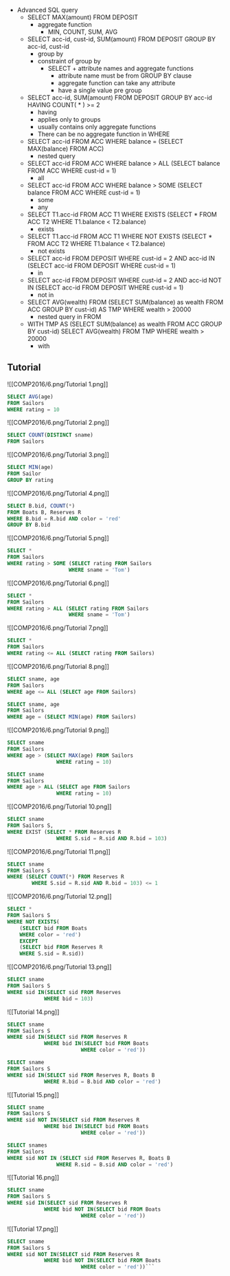 - Advanced SQL query
	- SELECT MAX(amount)
	  FROM DEPOSIT
		- aggregate function
			- MIN, COUNT, SUM, AVG
	- SELECT acc-id, cust-id, SUM(amount)
	  FROM DEPOSIT
	  GROUP BY acc-id, cust-id
		- group by
		- constraint of group by
			- SELECT + attribute names and aggregate functions
				- attribute name must be from GROUP BY clause
				- aggregate function can take any attribute
				- have a single value pre group
	- SELECT acc-id, SUM(amount)
	  FROM DEPOSIT
	  GROUP BY acc-id
	  HAVING COUNT( * ) >= 2
		- having
		- applies only to groups
		- usually contains only aggregate functions
		- There can be no aggregate function in WHERE 
	- SELECT acc-id 
	  FROM ACC 
	  WHERE balance = (SELECT MAX(balance) FROM ACC)
		- nested query
	- SELECT acc-id 
	  FROM ACC 
	  WHERE balance > ALL (SELECT balance 
							FROM ACC WHERE cust-id = 1)
		- all
	- SELECT acc-id 
	  FROM ACC 
	  WHERE balance > SOME (SELECT balance 
							FROM ACC WHERE cust-id = 1)
		- some
		- any
	- SELECT T1.acc-id 
	  FROM ACC T1
	  WHERE EXISTS (SELECT * 
					FROM ACC T2 WHERE T1.balance < T2.balance)
		- exists
	- SELECT T1.acc-id 
	  FROM ACC T1
	  WHERE NOT EXISTS (SELECT * 
					FROM ACC T2 WHERE T1.balance < T2.balance)
		- not exists
	- SELECT acc-id 
	  FROM DEPOSIT 
	  WHERE cust-id = 2 AND acc-id IN (SELECT acc-id 
									FROM DEPOSIT 
									WHERE cust-id = 1)
		- in
	- SELECT acc-id 
	  FROM DEPOSIT 
	  WHERE cust-id = 2 AND acc-id NOT IN (SELECT acc-id 
									FROM DEPOSIT 
									WHERE cust-id = 1)
		- not in
	- SELECT AVG(wealth) 
	  FROM (SELECT SUM(balance) as wealth FROM ACC 
			GROUP BY cust-id)
		AS TMP 
	  WHERE wealth > 20000
		- nested query in FROM
	- WITH TMP AS 
			(SELECT SUM(balance) as wealth FROM ACC 
			GROUP BY cust-id) 
	  SELECT AVG(wealth) 
	  FROM TMP 
	  WHERE wealth > 20000
		- with
## **Tutorial**
![[COMP2016/6.png/Tutorial 1.png]]

```sql
SELECT AVG(age)
FROM Sailors
WHERE rating = 10
```
![[COMP2016/6.png/Tutorial 2.png]]
```sql
SELECT COUNT(DISTINCT sname)
FROM Sailors
```
![[COMP2016/6.png/Tutorial 3.png]]
```sql
SELECT MIN(age)
FROM Sailor
GROUP BY rating
```
![[COMP2016/6.png/Tutorial 4.png]]
```sql
SELECT B.bid, COUNT(*)
FROM Boats B, Reserves R
WHERE B.bid = R.bid AND color = 'red'
GROUP BY B.bid
```
![[COMP2016/6.png/Tutorial 5.png]]
```sql
SELECT *
FROM Sailors
WHERE rating > SOME (SELECT rating FROM Sailors
					WHERE sname = 'Tom')
```
![[COMP2016/6.png/Tutorial 6.png]]
```sql
SELECT *
FROM Sailors
WHERE rating > ALL (SELECT rating FROM Sailors
					WHERE sname = 'Tom')
```
![[COMP2016/6.png/Tutorial 7.png]]
```sql
SELECT *
FROM Sailors
WHERE rating <= ALL (SELECT rating FROM Sailors)
```
![[COMP2016/6.png/Tutorial 8.png]]
```sql
SELECT sname, age
FROM Sailors
WHERE age <= ALL (SELECT age FROM Sailors)
```
```sql
SELECT sname, age
FROM Sailors
WHERE age = (SELECT MIN(age) FROM Sailors)
```
![[COMP2016/6.png/Tutorial 9.png]]
```sql
SELECT sname
FROM Sailors
WHERE age > (SELECT MAX(age) FROM Sailors
				WHERE rating = 10)
```
```sql
SELECT sname
FROM Sailors
WHERE age > ALL (SELECT age FROM Sailors
				WHERE rating = 10)

```
![[COMP2016/6.png/Tutorial 10.png]]
```sql
SELECT sname
FROM Sailors S, 
WHERE EXIST (SELECT * FROM Reserves R
				WHERE S.sid = R.sid AND R.bid = 103)
```
![[COMP2016/6.png/Tutorial 11.png]]
```sql
SELECT sname 
FROM Sailors S
WHERE (SELECT COUNT(*) FROM Reserves R
		WHERE S.sid = R.sid AND R.bid = 103) <= 1
```
![[COMP2016/6.png/Tutorial 12.png]]
```sql
SELECT *
FROM Sailors S
WHERE NOT EXISTS(
	(SELECT bid FROM Boats
	WHERE color = 'red')
	EXCEPT
	(SELECT bid FROM Reserves R
	WHERE S.sid = R.sid))
```
![[COMP2016/6.png/Tutorial 13.png]]
```sql
SELECT sname
FROM Sailors S
WHERE sid IN(SELECT sid FROM Reserves
			WHERE bid = 103)
```
![[Tutorial 14.png]]
```sql
SELECT sname
FROM Sailors S
WHERE sid IN(SELECT sid FROM Reserves R
			WHERE bid IN(SELECT bid FROM Boats
						WHERE color = 'red'))
```
```sql
SELECT sname
FROM Sailors S
WHERE sid IN(SELECT sid FROM Reserves R, Boats B
			WHERE R.bid = B.bid AND color = 'red') 
```
![[Tutorial 15.png]]
```sql
SELECT sname
FROM Sailors S
WHERE sid NOT IN(SELECT sid FROM Reserves R
			WHERE bid IN(SELECT bid FROM Boats
						WHERE color = 'red'))
```
```sql
SELECT snames
FROM Sailors
WHERE sid NOT IN (SELECT sid FROM Reserves R, Boats B
				WHERE R.sid = B.sid AND color = 'red')
```
![[Tutorial 16.png]]
```sql
SELECT sname
FROM Sailors S
WHERE sid IN(SELECT sid FROM Reserves R
			WHERE bid NOT IN(SELECT bid FROM Boats
						WHERE color = 'red'))
```
![[Tutorial 17.png]]
```sql
SELECT sname
FROM Sailors S
WHERE sid NOT IN(SELECT sid FROM Reserves R
			WHERE bid NOT IN(SELECT bid FROM Boats
						WHERE color = 'red'))```
